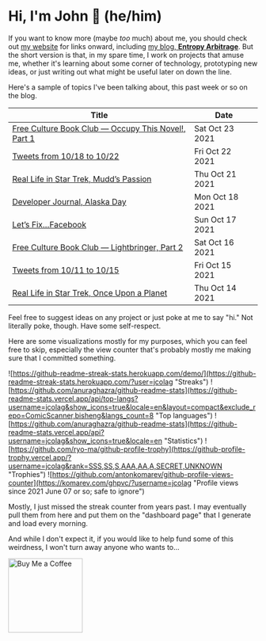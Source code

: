 # Hi, I'm John 👋 (he/him)

If you want to know more (maybe *too* much) about me, you should check out [my website](https://john.colagioia.net/) for links onward, including [my blog, **Entropy Arbitrage**](https://john.colagioia.net/blog).  But the short version is that, in my spare time, I work on projects that amuse me, whether it's learning about some corner of technology, prototyping new ideas, or just writing out what might be useful later on down the line.

Here's a sample of topics I've been talking about, this past week or so on the blog.

|Title|Date|
|-----|-------|
|[Free Culture Book Club — Occupy This Novel!, Part 1](https://john.colagioia.net/blog/2021/10/23/occupy1.html)|Sat Oct 23 2021|
|[Tweets from 10/18 to 10/22](https://john.colagioia.net/blog/media/2021/10/22/week.html)|Fri Oct 22 2021|
|[Real Life in Star Trek, Mudd’s Passion](https://john.colagioia.net/blog/2021/10/21/passion.html)|Thu Oct 21 2021|
|[Developer Journal, Alaska Day](https://john.colagioia.net/blog/2021/10/18/alaska.html)|Mon Oct 18 2021|
|[Let’s Fix…Facebook](https://john.colagioia.net/blog/2021/10/17/facebook.html)|Sun Oct 17 2021|
|[Free Culture Book Club — Lightbringer, Part 2](https://john.colagioia.net/blog/2021/10/16/lightbringer2.html)|Sat Oct 16 2021|
|[Tweets from 10/11 to 10/15](https://john.colagioia.net/blog/media/2021/10/15/week.html)|Fri Oct 15 2021|
|[Real Life in Star Trek, Once Upon a Planet](https://john.colagioia.net/blog/2021/10/14/once-upon.html)|Thu Oct 14 2021|

Feel free to suggest ideas on any project or just poke at me to say "hi." Not literally poke, though. Have some self-respect.

Here are some visualizations mostly for my purposes, which you can feel free to skip, especially the view counter that's probably mostly me making sure that I committed something.

![https://github-readme-streak-stats.herokuapp.com/demo/](https://github-readme-streak-stats.herokuapp.com/?user=jcolag "Streaks")
![https://github.com/anuraghazra/github-readme-stats](https://github-readme-stats.vercel.app/api/top-langs?username=jcolag&show_icons=true&locale=en&layout=compact&exclude_repo=ComicScanner,bisheng&langs_count=8 "Top languages")
![https://github.com/anuraghazra/github-readme-stats](https://github-readme-stats.vercel.app/api?username=jcolag&show_icons=true&locale=en "Statistics")
![https://github.com/ryo-ma/github-profile-trophy](https://github-profile-trophy.vercel.app/?username=jcolag&rank=SSS,SS,S,AAA,AA,A,SECRET,UNKNOWN "Trophies")
![https://github.com/antonkomarev/github-profile-views-counter](https://komarev.com/ghpvc/?username=jcolag "Profile views since 2021 June 07 or so; safe to ignore")

Mostly, I just missed the streak counter from years past.  I may eventually pull them from here and put them on the "dashboard page" that I generate and load every morning.

And while I don't expect it, if you would like to help fund some of this weirdness, I won't turn away anyone who wants to...

[<img src="https://cdn.buymeacoffee.com/buttons/v2/default-yellow.png" alt="Buy Me a Coffee" width="150px"/>](https://www.buymeacoffee.com/jcolag)
